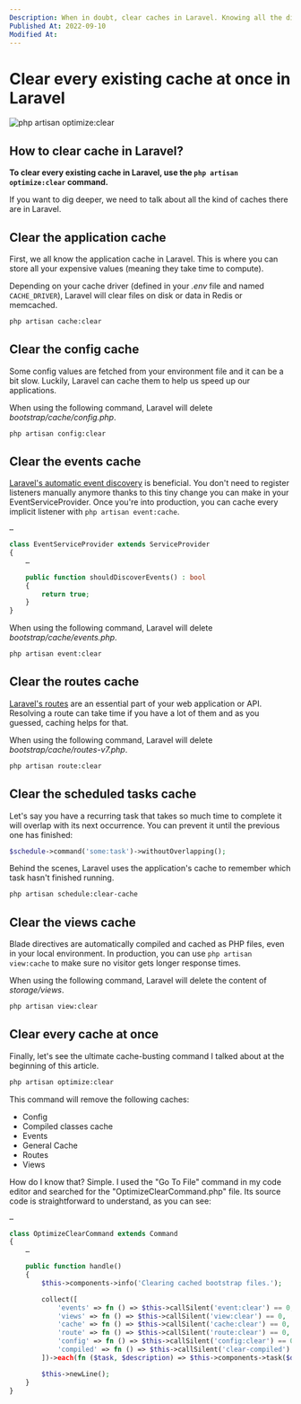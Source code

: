 ```yaml
---
Description: When in doubt, clear caches in Laravel. Knowing all the different types of caches will help you debug any problem you might have in your projects.
Published At: 2022-09-10
Modified At:
---
```


# Clear every existing cache at once in Laravel

![php artisan optimize:clear](https://res.cloudinary.com/benjamin-crozat/image/upload/dpr_auto,f_auto,q_auto,w_auto/v1665953813/benjamincrozat.com/Screenshot_2022-10-16_at_22.54.08_xmgzth.png)

## How to clear cache in Laravel?

**To clear every existing cache in Laravel, use the `php artisan optimize:clear` command.**

If you want to dig deeper, we need to talk about all the kind of caches there are in Laravel.

## Clear the application cache

First, we all know the application cache in Laravel. This is where you can store all your expensive values (meaning they take time to compute).

Depending on your cache driver (defined in your *.env* file and named `CACHE_DRIVER`), Laravel will clear files on disk or data in Redis or memcached.

```bash
php artisan cache:clear
```

## Clear the config cache

Some config values are fetched from your environment file and it can be a bit slow. Luckily, Laravel can cache them to help us speed up our applications.

When using the following command, Laravel will delete *bootstrap/cache/config.php*.

```bash
php artisan config:clear
```

## Clear the events cache

[Laravel's automatic event discovery](https://laravel.com/docs/9.x/events#event-discovery) is beneficial. You don't need to register listeners manually anymore thanks to this tiny change you can make in your EventServiceProvider. Once you're into production, you can cache every implicit listener with `php artisan event:cache`.

```php
…

class EventServiceProvider extends ServiceProvider
{
    …

    public function shouldDiscoverEvents() : bool
    {
        return true;
    }
}
```

When using the following command, Laravel will delete *bootstrap/cache/events.php*.

```bash
php artisan event:clear
```

## Clear the routes cache

[Laravel's routes](https://laravel.com/docs/9.x/routing) are an essential part of your web application or API. Resolving a route can take time if you have a lot of them and as you guessed, caching helps for that.

When using the following command, Laravel will delete *bootstrap/cache/routes-v7.php*.

```bash
php artisan route:clear
```

## Clear the scheduled tasks cache

Let's say you have a recurring task that takes so much time to complete it will overlap with its next occurrence. You can prevent it until the previous one has finished:

```php
$schedule->command('some:task')->withoutOverlapping();
```

Behind the scenes, Laravel uses the application's cache to remember which task hasn't finished running.

```bash
php artisan schedule:clear-cache
```

## Clear the views cache

Blade directives are automatically compiled and cached as PHP files, even in your local environment. In production, you can use `php artisan view:cache` to make sure no visitor gets longer response times.

When using the following command, Laravel will delete the content of *storage/views*.

```bash
php artisan view:clear
```

## Clear every cache at once

Finally, let's see the ultimate cache-busting command I talked about at the beginning of this article.

```bash
php artisan optimize:clear
```

This command will remove the following caches:
- Config
- Compiled classes cache
- Events
- General Cache
- Routes
- Views

How do I know that? Simple. I used the "Go To File" command in my code editor and searched for the "OptimizeClearCommand.php" file. Its source code is straightforward to understand, as you can see:

```php
…

class OptimizeClearCommand extends Command
{
    …

    public function handle()
    {
        $this->components->info('Clearing cached bootstrap files.');

        collect([
            'events' => fn () => $this->callSilent('event:clear') == 0,
            'views' => fn () => $this->callSilent('view:clear') == 0,
            'cache' => fn () => $this->callSilent('cache:clear') == 0,
            'route' => fn () => $this->callSilent('route:clear') == 0,
            'config' => fn () => $this->callSilent('config:clear') == 0,
            'compiled' => fn () => $this->callSilent('clear-compiled') == 0,
        ])->each(fn ($task, $description) => $this->components->task($description, $task));

        $this->newLine();
    }
}
```
